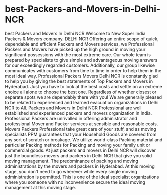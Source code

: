 # best-Packers-and-Movers-in-Delhi-NCR
best Packers and Movers In Delhi NCR
Welcome to New Super India Packers & Movers company. DELHI NCR  Offering an entire scope of quick, dependable and efficient Packers and Movers services, we Professional Packers and Movers have picked up the high ground in moving your significant possessions with the most extreme care. Our whole team is prepared by specialists to give simple and advantageous moving answers for our exceedingly regarded customers. Additionally, our group likewise communicates with customers from time to time in order to help them in the most ideal way.
Professional Packers Movers Delhi NCR is constantly glad to help you by giving the best statements of Top Packers and Movers in Hyderabad. Just you have to look at the best costs and settle on an extreme choice all alone to choose the best one. Regardless of whether closest or separate spots we are dependably there with you! We are generally pleased to be related to experienced and learned evacuation organizations in Delhi NCR  to All.
Packers and Movers in Delhi NCR Professional are well established and experienced packers and movers organization in India. Professional Packers are unrivalled in offering administrator and professional Mover and Packer services at sensible and reasonable costs. Movers Packers Professional take great care of your stuff, and as moving specialists PPM guarantees that your Household Goods are covered from any sort of scratch or breakage. We utilize world-class Packing material and particular Packing methods for Packing and moving your family unit or commercial goods.
At just packers and movers in Delhi NCR will discover just the boundless movers and packers in Delhi NCR that give you solid moving management. The predominance of packing and moving administrations by the movers and packers in Hyderabad. At this moving stage, you don't need to go wherever while every single moving administration is permitted. This is one of the ideal specialist organizations where you someone with no inconvenience secure the ideal moving management at this moving stage.
